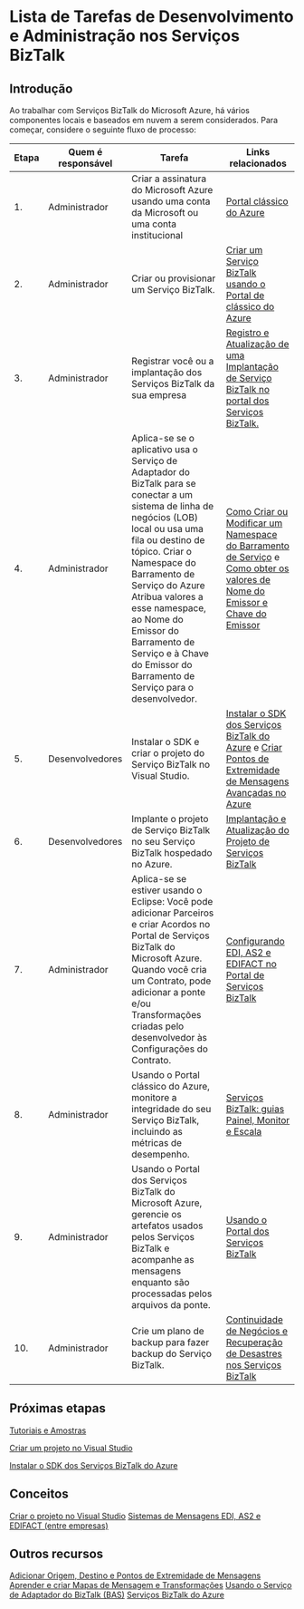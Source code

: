 <properties
	pageTitle="Lista de Tarefas de Desenvolvimento e Administração nos Serviços BizTalk | Microsoft Azure" 
	description="Planejamento e trabalho de auxiliam na implantação dos Serviços BizTalk do Azure."
	services="biztalk-services"
	documentationCenter=""
	authors="msftman"
	manager="erikre"
	editor=""/>

<tags
	ms.service="biztalk-services"
	ms.workload="integration"
	ms.tgt_pltfrm="na"
	ms.devlang="na"
	ms.topic="article"
	ms.date="02/29/2016"
	ms.author="deonhe"/>

# Lista de Tarefas de Desenvolvimento e Administração nos Serviços BizTalk  

## Introdução
Ao trabalhar com Serviços BizTalk do Microsoft Azure, há vários componentes locais e baseados em nuvem a serem considerados. Para começar, considere o seguinte fluxo de processo:

|Etapa|Quem é responsável|Tarefa|Links relacionados|
|----|----|----|----|
1\.|Administrador|Criar a assinatura do Microsoft Azure usando uma conta da Microsoft ou uma conta institucional|[Portal clássico do Azure](http://go.microsoft.com/fwlink/p/?LinkID=213885)|
|2\.|Administrador|Criar ou provisionar um Serviço BizTalk.|[Criar um Serviço BizTalk usando o Portal de clássico do Azure](http://go.microsoft.com/fwlink/p/?LinkID=302280)|
|3\.|Administrador|Registrar você ou a implantação dos Serviços BizTalk da sua empresa|[Registro e Atualização de uma Implantação de Serviço BizTalk no portal dos Serviços BizTalk.](https://msdn.microsoft.com/library/azure/hh689837.aspx)|
|4\.|Administrador|Aplica-se se o aplicativo usa o Serviço de Adaptador do BizTalk para se conectar a um sistema de linha de negócios (LOB) local ou usa uma fila ou destino de tópico. Criar o Namespace do Barramento de Serviço do Azure Atribua valores a esse namespace, ao Nome do Emissor do Barramento de Serviço e à Chave do Emissor do Barramento de Serviço para o desenvolvedor.|[Como Criar ou Modificar um Namespace do Barramento de Serviço](../service-bus/service-bus-dotnet-how-to-use-queues.md) e [Como obter os valores de Nome do Emissor e Chave do Emissor](biztalk-issuer-name-issuer-key.md)|
|5\.|Desenvolvedores|Instalar o SDK e criar o projeto do Serviço BizTalk no Visual Studio.|[Instalar o SDK dos Serviços BizTalk do Azure](https://msdn.microsoft.com/library/azure/hh689760.aspx) e [Criar Pontos de Extremidade de Mensagens Avançadas no Azure](https://msdn.microsoft.com/library/azure/hh689766.aspx)|
|6\.|Desenvolvedores|Implante o projeto de Serviço BizTalk no seu Serviço BizTalk hospedado no Azure.|[Implantação e Atualização do Projeto de Serviços BizTalk](https://msdn.microsoft.com/library/azure/hh689881.aspx)|
|7\.|Administrador|Aplica-se se estiver usando o Eclipse: Você pode adicionar Parceiros e criar Acordos no Portal de Serviços BizTalk do Microsoft Azure. Quando você cria um Contrato, pode adicionar a ponte e/ou Transformações criadas pelo desenvolvedor às Configurações do Contrato.|[Configurando EDI, AS2 e EDIFACT no Portal de Serviços BizTalk](https://msdn.microsoft.com/library/azure/hh689853.aspx)|
|8\.|Administrador|Usando o Portal clássico do Azure, monitore a integridade do seu Serviço BizTalk, incluindo as métricas de desempenho.|[Serviços BizTalk: guias Painel, Monitor e Escala](http://go.microsoft.com/fwlink/p/?LinkID=302281)|
|9\.|Administrador|Usando o Portal dos Serviços BizTalk do Microsoft Azure, gerencie os artefatos usados pelos Serviços BizTalk e acompanhe as mensagens enquanto são processadas pelos arquivos da ponte.|[Usando o Portal dos Serviços BizTalk](https://msdn.microsoft.com/library/azure/dn874043.aspx)|
|10\.|Administrador|Crie um plano de backup para fazer backup do Serviço BizTalk.|[Continuidade de Negócios e Recuperação de Desastres nos Serviços BizTalk](https://msdn.microsoft.com/library/azure/dn509557.aspx) |  
## Próximas etapas
[Tutoriais e Amostras](https://msdn.microsoft.com/library/azure/hh689895.aspx)

[Criar um projeto no Visual Studio](https://msdn.microsoft.com/library/azure/hh689811.aspx)

[Instalar o SDK dos Serviços BizTalk do Azure](https://msdn.microsoft.com/library/azure/hh689760.aspx)

## Conceitos
[Criar o projeto no Visual Studio](https://msdn.microsoft.com/library/azure/hh689811.aspx) [Sistemas de Mensagens EDI, AS2 e EDIFACT (entre empresas)](https://msdn.microsoft.com/library/azure/hh689898.aspx)
## Outros recursos  
[Adicionar Origem, Destino e Pontos de Extremidade de Mensagens](https://msdn.microsoft.com/library/azure/hh689877.aspx) [Aprender e criar Mapas de Mensagem e Transformações](https://msdn.microsoft.com/library/azure/hh689905.aspx) [Usando o Serviço de Adaptador do BizTalk (BAS)](https://msdn.microsoft.com/library/azure/hh689889.aspx) [Serviços BizTalk do Azure](http://go.microsoft.com/fwlink/p/?LinkID=303664)

<!---HONumber=AcomDC_0420_2016-->